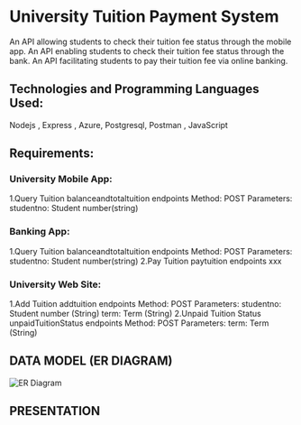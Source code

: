 # University Tuition Payment System
An API allowing students to check their tuition fee status through the mobile app.
An API enabling students to check their tuition fee status through the bank.
An API facilitating students to pay their tuition fee via online banking.

## Technologies and Programming Languages Used:
Nodejs , Express , Azure, Postgresql, Postman , JavaScript

## Requirements:

### University Mobile App:
1.Query Tuition
balanceandtotaltuition endpoints
Method: POST
Parameters: 
studentno: Student number(string)

### Banking App:
1.Query Tuition
balanceandtotaltuition endpoints
Method: POST
Parameters: 
studentno: Student number(string)
2.Pay Tuition
paytuition endpoints
xxx

### University Web Site:
1.Add Tuition
addtuition endpoints
Method: POST
Parameters:
studentno: Student number (String)
term: Term (String)
2.Unpaid Tuition Status
unpaidTuitionStatus endpoints
Method: POST
Parameters:
term: Term (String)

## DATA MODEL (ER DIAGRAM)

![ER Diagram](https://github.com/gultenguzel/maya/assets/140374859/24843e46-8597-404a-9a20-e444129dce5c)

## PRESENTATION




